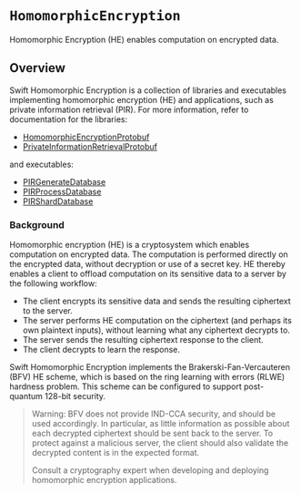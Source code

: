 # ``HomomorphicEncryption``

Homomorphic Encryption (HE) enables computation on encrypted data.

## Overview
Swift Homomorphic Encryption is a collection of libraries and executables implementing homomorphic encryption (HE) and applications, such as private information retrieval (PIR).
For more information, refer to documentation for the libraries:
* [HomomorphicEncryptionProtobuf](https://github.com/apple/swift-homomorphic-encryption/blob/main/Sources/HomomorphicEncryptionProtobuf/HomomorphicEncryptionProtobuf.docc/HomomorphicEncryptionProtobuf.md)
* [PrivateInformationRetrievalProtobuf](https://github.com/apple/swift-homomorphic-encryption/blob/main/Sources/PrivateInformationRetrievalProtobuf/PrivateInformationRetrievalProtobuf.docc/PrivateInformationRetrievalProtobuf.md)

and executables:
* [PIRGenerateDatabase](https://github.com/apple/swift-homomorphic-encryption/blob/main/Sources/PIRGenerateDatabase/PIRGenerateDatabase.docc/PIRGenerateDatabase.md)
* [PIRProcessDatabase](https://github.com/apple/swift-homomorphic-encryption/blob/main/Sources/PIRProcessDatabase/PIRProcessDatabase.docc/PIRProcessDatabase.md)
* [PIRShardDatabase](https://github.com/apple/swift-homomorphic-encryption/blob/main/Sources/PIRShardDatabase/PIRShardDatabase.docc/PIRShardDatabase.md)

### Background
Homomorphic encryption (HE) is a cryptosystem which enables computation on encrypted data.
The computation is performed directly on the encrypted data, without decryption or use of a secret key.
HE thereby enables a client to offload computation on its sensitive data to a server by the following workflow:
* The client encrypts its sensitive data and sends the resulting ciphertext to the server.
* The server performs HE computation on the ciphertext (and perhaps its own plaintext inputs), without learning what any ciphertext decrypts to.
* The server sends the resulting ciphertext response to the client.
* The client decrypts to learn the response.

Swift Homomorphic Encryption implements the Brakerski-Fan-Vercauteren (BFV) HE scheme, which is based on the ring learning with errors (RLWE) hardness problem.
This scheme can be configured to support post-quantum 128-bit security.

> Warning: BFV does not provide IND-CCA security, and should be used accordingly.
> In particular, as little information as possible about each decrypted ciphertext should be sent back to the server. To protect against a malicious server, the client should also validate the decrypted content is in the expected format.
>
> Consult a cryptography expert when developing and deploying homomorphic encryption applications.
